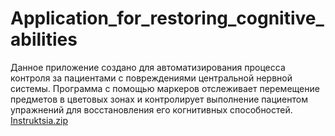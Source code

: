 # Application_for_restoring_cognitive_abilities
Данное приложение создано для автоматизирования процесса контроля за пациентами с повреждениями центральной нервной системы. 
Программа с помощью маркеров отслеживает перемещение предметов в цветовых зонах и контролирует выполнение пациентом упражнений для восстановления его когнитивных способностей.
[Instruktsia.zip](https://github.com/288801/Application_for_restoring_cognitive_abilities/files/12485664/Instruktsia.zip)
